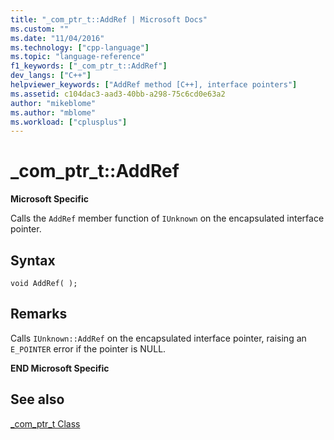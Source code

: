 ```yaml
---
title: "_com_ptr_t::AddRef | Microsoft Docs"
ms.custom: ""
ms.date: "11/04/2016"
ms.technology: ["cpp-language"]
ms.topic: "language-reference"
f1_keywords: ["_com_ptr_t::AddRef"]
dev_langs: ["C++"]
helpviewer_keywords: ["AddRef method [C++], interface pointers"]
ms.assetid: c104dac3-aad3-40bb-a298-75c6cd0e63a2
author: "mikeblome"
ms.author: "mblome"
ms.workload: ["cplusplus"]
---
```

# _com_ptr_t::AddRef
**Microsoft Specific**  
  
 Calls the `AddRef` member function of `IUnknown` on the encapsulated interface pointer.  
  
## Syntax  
  
```  
void AddRef( );  
```  
  
## Remarks  
 Calls `IUnknown::AddRef` on the encapsulated interface pointer, raising an `E_POINTER` error if the pointer is NULL.  
  
 **END Microsoft Specific**  
  
## See also  
 [_com_ptr_t Class](../cpp/com-ptr-t-class.md)